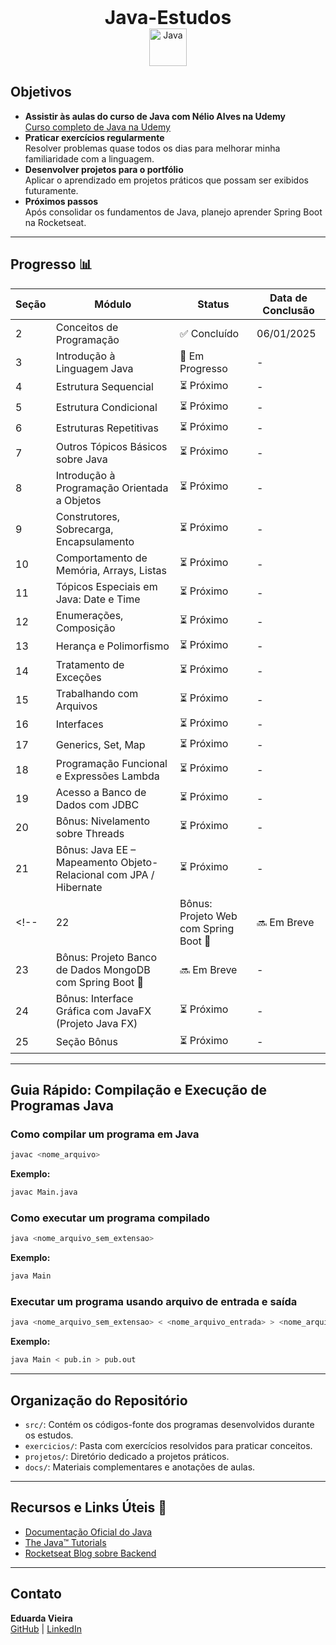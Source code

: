 <p align="center"> <strong style="font-size: 30px;">Java-Estudos</strong> <br> <a href="https://skillicons.dev"> <img src="https://skillicons.dev/icons?i=java" alt="Java" width="60" height="60"> </a> </p>

## Objetivos  
- **Assistir às aulas do curso de Java com Nélio Alves na Udemy**  
  [Curso completo de Java na Udemy](https://www.udemy.com/course/java-curso-completo/)  
- **Praticar exercícios regularmente**  
  Resolver problemas quase todos os dias para melhorar minha familiaridade com a linguagem.  
- **Desenvolver projetos para o portfólio**  
  Aplicar o aprendizado em projetos práticos que possam ser exibidos futuramente.  
- **Próximos passos**  
  Após consolidar os fundamentos de Java, planejo aprender Spring Boot na Rocketseat.


---

## Progresso 📊  

| Seção | Módulo                                                              | Status       | Data de Conclusão |  
|-------|---------------------------------------------------------------------|--------------|--------------------|  
| 2     | Conceitos de Programação                                            | ✅ Concluído | 06/01/2025        |  
| 3     | Introdução à Linguagem Java                                         | 🔄 Em Progresso | -              |  
| 4     | Estrutura Sequencial                                                | ⏳ Próximo   | -                |  
| 5     | Estrutura Condicional                                               | ⏳ Próximo   | -                |  
| 6     | Estruturas Repetitivas                                              | ⏳ Próximo   | -                |  
| 7     | Outros Tópicos Básicos sobre Java                                   | ⏳ Próximo   | -                |  
| 8     | Introdução à Programação Orientada a Objetos                        | ⏳ Próximo   | -                |  
| 9     | Construtores, Sobrecarga, Encapsulamento                            | ⏳ Próximo   | -                |  
| 10    | Comportamento de Memória, Arrays, Listas                            | ⏳ Próximo   | -                |  
| 11    | Tópicos Especiais em Java: Date e Time                              | ⏳ Próximo   | -                |  
| 12    | Enumerações, Composição                                             | ⏳ Próximo   | -                |  
| 13    | Herança e Polimorfismo                                              | ⏳ Próximo   | -                |  
| 14    | Tratamento de Exceções                                              | ⏳ Próximo   | -                |  
| 15    | Trabalhando com Arquivos                                            | ⏳ Próximo   | -                |  
| 16    | Interfaces                                                          | ⏳ Próximo   | -                |  
| 17    | Generics, Set, Map                                                  | ⏳ Próximo   | -                |  
| 18    | Programação Funcional e Expressões Lambda                           | ⏳ Próximo   | -                |  
| 19    | Acesso a Banco de Dados com JDBC                                    | ⏳ Próximo   | -                |  
| 20    | Bônus: Nivelamento sobre Threads                                    | ⏳ Próximo   | -                |  
| 21    | Bônus: Java EE – Mapeamento Objeto-Relacional com JPA / Hibernate   | ⏳ Próximo   | -                |  
<!-- | 22    | Bônus: Projeto Web com Spring Boot 🚨                                | 🔜 Em Breve  | -                |  
| 23    | Bônus: Projeto Banco de Dados MongoDB com Spring Boot 🚨            | 🔜 Em Breve  | -                |  
| 24    | Bônus: Interface Gráfica com JavaFX (Projeto Java FX)               | ⏳ Próximo   | -                |  
| 25    | Seção Bônus                                                         | ⏳ Próximo   | -                |  -->

---

## Guia Rápido: Compilação e Execução de Programas Java  

### Como compilar um programa em Java  
```bash
javac <nome_arquivo>
```

**Exemplo:**  
```bash
javac Main.java
```

### Como executar um programa compilado  
```bash
java <nome_arquivo_sem_extensao>
```

**Exemplo:**  
```bash
java Main
```

### Executar um programa usando arquivo de entrada e saída  
```bash
java <nome_arquivo_sem_extensao> < <nome_arquivo_entrada> > <nome_arquivo_saida>
```

**Exemplo:**  
```bash
java Main < pub.in > pub.out
```

---

## Organização do Repositório  

- `src/`: Contém os códigos-fonte dos programas desenvolvidos durante os estudos.  
- `exercicios/`: Pasta com exercícios resolvidos para praticar conceitos.  
- `projetos/`: Diretório dedicado a projetos práticos.  
- `docs/`: Materiais complementares e anotações de aulas.  

---

## Recursos e Links Úteis 🔗  
- [Documentação Oficial do Java](https://docs.oracle.com/javase/8/docs/)  
- [The Java™ Tutorials](https://docs.oracle.com/javase/tutorial/)  
- [Rocketseat Blog sobre Backend](https://blog.rocketseat.com.br/)  

---

## Contato  
**Eduarda Vieira**  
[GitHub](https://github.com/eduardavieira-dev) | [LinkedIn](https://www.linkedin.com/in/eduarda-vieira-gon%C3%A7alves-01a584297/)  


